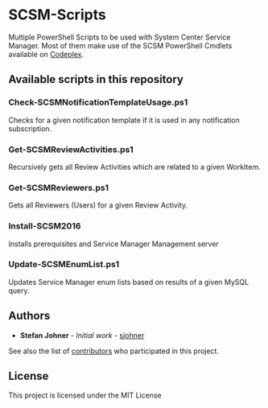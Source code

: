 # SCSM-Scripts
Multiple PowerShell Scripts to be used with System Center Service Manager. Most of them make use of the SCSM PowerShell Cmdlets available on [Codeplex](https://smlets.codeplex.com/).

## Available scripts in this repository
### Check-SCSMNotificationTemplateUsage.ps1
Checks for a given notification template if it is used in any notification subscription.

### Get-SCSMReviewActivities.ps1
Recursively gets all Review Activities which are related to a given WorkItem.

### Get-SCSMReviewers.ps1
Gets all Reviewers (Users) for a given Review Activity. 

### Install-SCSM2016
Installs prerequisites and Service Manager Management server

### Update-SCSMEnumList.ps1
Updates Service Manager enum lists based on results of a given MySQL query.

## Authors
* **Stefan Johner** - *Initial work* - [sjohner](https://github.com/sjohner)

See also the list of [contributors](https://github.com/sjohner/SCSM-ScriptRepository/contributors) who participated in this project.

## License
This project is licensed under the MIT License
